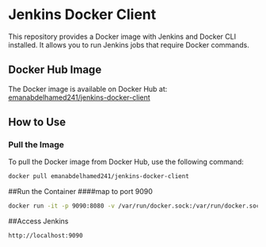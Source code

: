 # Jenkins Docker Client

This repository provides a Docker image with Jenkins and Docker CLI installed. It allows you to run Jenkins jobs that require Docker commands.

## Docker Hub Image

The Docker image is available on Docker Hub at: [emanabdelhamed241/jenkins-docker-client](https://hub.docker.com/r/emanabdelhamed241/jenkins-docker-client)

## How to Use

### Pull the Image

To pull the Docker image from Docker Hub, use the following command:

```sh
docker pull emanabdelhamed241/jenkins-docker-client
```

##Run the Container
####map to port 9090
```sh
docker run -it -p 9090:8080 -v /var/run/docker.sock:/var/run/docker.sock emanabdelhamed241/jenkins-docker-client
```

##Access Jenkins
```sh 
http://localhost:9090
```
